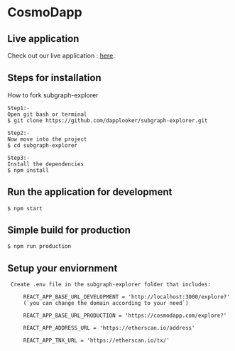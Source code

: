# CosmoDapp


## Live application

Check out our live application : [here](https://cosmodapp.com/).


## Steps for installation 

How to fork subgraph-explorer

```
Step1:-
Open git bash or terminal 
$ git clone https://github.com/dapplooker/subgraph-explorer.git

Step2:-
Now move into the project
$ cd subgraph-explorer

Step3:-
Install the dependencies
$ npm install
```
## Run the application for development
```
$ npm start
```
## Simple build for production

```
$ npm run production
```


## Setup your enviornment

```
 Create .env file in the subgraph-explorer folder that includes:

     REACT_APP_BASE_URL_DEVELOPMENT = 'http://localhost:3000/explore?'
     (`you can change the domain according to your need`)

     REACT_APP_BASE_URL_PRODUCTION = 'https://cosmodapp.com/explore?'

     REACT_APP_ADDRESS_URL = 'https://etherscan.io/address'

     REACT_APP_TNX_URL = 'https://etherscan.io/tx/'
```


